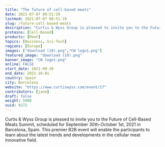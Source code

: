 ```yaml
---
title: "The future of cell-based meats"
date: 2021-07-07 08:51:19
lastmod: 2021-07-07 08:51:19
slug: /future-cell-based-meats
description: "Curtis & Wyss Group is pleased to invite you to the Future of Cell-Based Meats Summit, scheduled for September 30th-October 1st, 2021 in Barcelona, Spain. This premier B2B event will enable the participants to learn about the latest trends and developments in the cellular meat innovative field."
proteins: [Cell-Based]
products: [Meat]
topics: [Business, Sci-Tech]
regions: [Europe]
images: ["download (10).png","CW logo1.png"]
featured_image: "download (10).png"
banner_image: "CW logo1.png"
online: FALSE
start_date: 2021-09-30
end_date: 2021-10-01
country: Spain
city: Barcelona
website: "https://www.curtiswyss.com/event/17"
contributors: [jane]
draft: false
weight: 5000
uuid: 9272
---
```

<p>Curtis & Wyss Group is pleased to invite you to the Future of Cell-Based Meats Summit, scheduled for September 30th-October 1st, 2021 in Barcelona, Spain. This premier B2B event will enable the participants to learn about the latest trends and developments in the cellular meat innovative field.</p>
